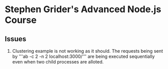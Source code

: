 # Stephen Grider's Advanced Node.js Course

## Issues

1. Clustering example is not working as it should. The requests being sent by '''ab -c 2 -n 2 localhost:3000/''' are being executed sequentially even when two child processes are alloted.
